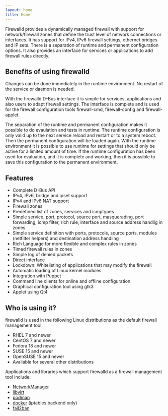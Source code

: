 ```yaml
---
layout: home
title: Home
---
```


Firewalld provides a dynamically managed firewall with support for network/firewall zones that define the trust level of network connections or interfaces. It has support for IPv4, IPv6 firewall settings, ethernet bridges and IP sets. There is a separation of runtime and permanent configuration options. It also provides an interface for services or applications to add firewall rules directly.

## Benefits of using firewalld

Changes can be done immediately in the runtime environment. No restart of the service or daemon is needed.

With the firewalld D-Bus interface it is simple for services, applications and also users to adapt firewall settings. The interface is complete and is used for the firewall configuration tools firewall-cmd, firewall-config and firewall-applet.

The separation of the runtime and permanent configuration makes it possible to do evaulation and tests in runtime. The runtime configuration is only valid up to the next service reload and restart or to a system reboot. Then the permanent configuration will be loaded again. With the runtime environment it is possible to use runtime for settings that should only be active for a limited amount of time. If the runtime configuration has been used for evaluation, and it is complete and working, then it is possible to save this configuration to the permanent environment.

## Features

 * Complete D-Bus API
 * IPv4, IPv6, bridge and ipset support
 * IPv4 and IPv6 NAT support
 * Firewall zones
 * Predefined list of zones, services and icmptypes
 * Simple service, port, protocol, source port, masquerading, port forwarding, icmp filter, rich rule, interface and source address handlig in zones
 * Simple service definition with ports, protocols, source ports, modules (netfilter helpers) and destination address handling
 * Rich Language for more flexible and complex rules in zones
 * Timed firewall rules in zones
 * Simple log of denied packets
 * Direct interface
 * Lockdown: Whitelisting of applications that may modify the firewall
 * Automatic loading of Linux kernel modules
 * Integration with Puppet
 * Command line clients for online and offline configuration
 * Graphical configuration tool using gtk3
 * Applet using Qt4

## Who is using it?

firewalld is used in the following Linux distributions as the default firewall management tool:

 * RHEL 7 and newer
 * CentOS 7 and newer
 * Fedora 18 and newer
 * SUSE 15 and newer
 * OpenSUSE 15 and newer
 * Available for several other distributions

Applications and libraries which support firewalld as a firewall management tool include:

 * [NetworkManager](https://wiki.gnome.org/Projects/NetworkManager)
 * [libvirt](http://libvirt.org/)
 * [podman](https://podman.io/)
 * [docker](http://docker.com/) (iptables backend only)
 * [fail2ban](http://www.fail2ban.org/)
 
